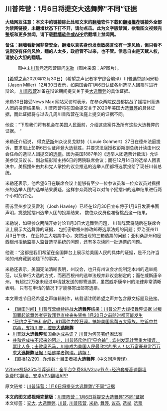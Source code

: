 <h2>川普阵营：1月6日将提交大选舞弊&quot;不同“证据</h2> <p class="notice"><b>大陆网友注意：本文中的链接除此处和文末的<a href="https://github.com/bannedbook/fanqiang" >翻墙</a>软件下载和<a href="https://github.com/killgcd/justmysocks/blob/master/README.md">翻墙推荐</a>链接外全部为禁网链接，未翻墙状态下打不开，请勿点击。此为文字版禁闻，欲看图文视频完整版和更多禁闻，请下载<a href="https://github.com/bannedbook/fanqiang">翻墙软件或APP</a>后翻墙上禁闻网。</p><p>备注：翻墙看新闻非常安全，翻墙以真实身份发表敏感言论有一定风险，但只看不说则没有任何风险，翻的人太多，政府管不过来，也不管。信息自由是天赋人权，请放心大胆的翻墙。</b></p>  <div class="entry"> <figure><figcaption>图中未<a href="https://www.bannedbook.org/bnews/tag/%e5%b7%9d%e6%99%ae/" class="st_tag internal_tag" rel="tag" title="标签 川普 下的日志">川普</a>竞选阵营顾问<a href="https://www.bannedbook.org/bnews/tag/%E7%B1%B3%E5%8B%92/" class="st_tag internal_tag" rel="tag" title="标签 米勒 下的日志">米勒</a>（图片来源：AP图片）。</figcaption></figure> <p>【<span class='wp_keywordlink_affiliate'><a href="https://www.soundofhope.org" title="希望之声" target="_blank">希望之声</a></span>2020年12月30日】（希望之声记者宇宁综合编译）川普<a href="https://www.bannedbook.org/bnews/tag/%e9%80%89%e4%b8%be/" class="st_tag internal_tag" rel="tag" title="标签 选举 下的日志">选举</a>顾问米勒（Jason Miller）12月30日表示，如果国会在1月6日认证各州选举人团票时进行辩论， <a href="https://www.bannedbook.org/bnews/tag/%e5%b7%9d%e6%99%ae%e9%98%b5%e8%90%a5/" class="st_tag internal_tag" rel="tag" title="标签 川普阵营 下的日志">川普阵营</a>准备在辩论期间提交关于美<a href="https://www.bannedbook.org/bnews/tag/%E5%A4%A7%E9%80%89%E8%88%9E%E5%BC%8A/" class="st_tag internal_tag" rel="tag" title="标签 大选舞弊 下的日志">大选舞弊</a>的具体证据。</p> <p>米勒30日接受News Max 网站采访时表示，在参众两院<a href="https://www.bannedbook.org/bnews/tag/%e8%ae%ae%e5%91%98/" class="st_tag internal_tag" rel="tag" title="标签 议员 下的日志">议员</a>都挑战了摇摆州竞选人团的投票结果后，川普阵营将在国会提交关于2020年美国大选<a href="https://www.bannedbook.org/bnews/tag/%E8%88%9E%E5%BC%8A/" class="st_tag internal_tag" rel="tag" title="标签 舞弊 下的日志">舞弊</a>的具体证据，而此证据将与过去几周川普阵营在法庭上提交的证据不同。</p> <p>他说：“下周我们将有机会在美国人民面前，介绍这些案件及所有这些大选舞弊的证据。 “</p>  <p>米勒还介绍说， 得克<span class='wp_keywordlink'><a href="https://www.bannedbook.org/forum5/topic42.html" title="萨斯、诚信与自救" target="_blank">萨斯</a></span>州众议员戈默特（ Louie Gohmert）27日在德州法庭提诉，要求阻止彭斯6日认证拜登大选获胜，并要求法庭授权彭斯副总统计读由州议会任命的选举人团提交的<a href="https://www.bannedbook.org/bnews/tag/%E9%80%89%E7%A5%A8/" class="st_tag internal_tag" rel="tag" title="标签 选票 下的日志">选票</a>。因为美国1887年的《选举人团选票计数法》允许美参议员议长、副总统彭斯主持6日的两院联席会议；而在12月14日的选举人团表决中，美摇摆州由共和党人掌控的议会推选的选举人团都将选票投给了现任川普总统。</p> <p>米勒还表示，他希望6日在联席会议上能够有至少一位参议员和一位众议员对摇摆州的选举人团的选举结果质疑，这样参众两院可以对每个摇摆州的选举结果进行两个小时的讨论。</p> <p>密苏里州参议员霍利（Josh Hawley）已经在12月30日宣布将于1月6日发表书面声明，挑战摇摆州选举人团的投票结果， 数位众议员也准备挑战这一结果。</p>  <p>米勒说，如果参众两院开始讨论11月3日大选舞弊问题， 川普阵营将随后在联席会议上展示大选舞弊的证据， 包括密歇根州修改邮寄选票法规的问题；乔治亚州11月3日午夜， 在亚特兰大唱票中心，突然出现的三箱选票的问题；亚利桑那州和密西根州拒绝监票人监督选举系统的问题，还有多次读同一批选票的问题。</p> <p>他说：“这都是我们希望在全国舞台上展示给美国人民的具体的证据，是不允许当地的州府藏到地毯下的事实。“</p> <p>米勒还表示，美国宪法清晰表明，州议会，也只有州议会才能制定本州的选举规范，以及举行大选的方式，而密西根州的选举法规并非议会制定的；而在威斯康辛州， 有超过2万张未经过申请就发送的邮寄选票，虽然威斯康辛州的法律非常清晰表明， 只有在申请的情况下才能够寄出邮寄选票。</p>  <p>本文章或节目经希望之声编辑制作，转载请注明希望之声并包含原文标题及链接。</p> <ul class='op-related-articles' title='相关阅读'> <li><a href='https://www.bannedbook.org/bnews/bannedvideo/20201231/1458395.html' target='_blank'>【谢田时间】川普阵营继续挑战<b>大选舞弊</b>结果；川普公开大规模舞弊证据 以叛国罪起诉舞弊者导致拜登直接丧失资格 1月20日之前随时都可能发生</a></li> <li><a href='https://www.bannedbook.org/bnews/comments/20201230/1457910.html' target='_blank'>“纽约之王”朱利安尼，911事件力挽狂澜，搞垮美国黑帮五大家族。控诉中共病毒，支持川普，控告<b>大选舞弊</b></a></li> <li><a href='https://www.bannedbook.org/bnews/taiwannews/20201230/1457463.html' target='_blank'>川普就<b>大选舞弊</b>和国会达成共识？ 川普为何签署纾困法案</a></li> <li><a href='https://www.bannedbook.org/bnews/bannedvideo/20201230/1457421.html' target='_blank'>共和党成扶不起来的阿斗，川普怒斥他们“只会输”；宾州发现计票重大错误，票比人多；击败奥巴马，川普成为美国人民最欣赏的男人！亿万富豪悬赏百万求<b>大选舞弊</b>证据！哈佛学者陶瑞，纳姐！</a></li> <li><a href='https://www.bannedbook.org/bnews/bannedvideo/20201229/1457311.html' target='_blank'>【直播12/29】 乔州数十目击者揭<b>大选舞弊</b>（中文同声传译）</a></li> </ul> <p class="texttj"> <a href="https://github.com/bannedbook/fanqiang/wiki/V2ray%E6%9C%BA%E5%9C%BA" target="_blank">V2free机场25%引荐返利：全平台免费SS/V2ray节点+经济套餐高速翻墙</a><br/> <a href="https://github.com/bannedbook/fanqiang/wiki/%E7%A6%81%E9%97%BB%E7%BD%91%E5%AE%89%E5%8D%93%E7%BF%BB%E5%A2%99%E6%96%B0%E9%97%BBAPP" target="_blank">免费PC翻墙、安卓VPN翻墙APP</a></p><p>原文链接：<a class="src_link"  href="https://www.soundofhope.org/post/458990" target="_blank">川普阵营：1月6日将提交大选舞弊\&#8221;不同“证据</a></p><a name='sharetosocial'></a>       <div><b>本文的图文或视频完整版</b>：<a href='https://www.bannedbook.org/bnews/comments/20201231/1458414.html'>川普阵营：1月6日将提交大选舞弊&quot;不同“证据</a></div>  </div><!--END ENTRY--> <div class="postfooter"> <div>本文标签：<a href="https://www.bannedbook.org/bnews/tag/%E4%BA%A4%E5%A4%A7/" rel="tag">交大</a>, <a href="https://www.bannedbook.org/bnews/tag/%E5%A4%A7%E9%80%89%E8%88%9E%E5%BC%8A/" rel="tag">大选舞弊</a>, <a href="https://www.bannedbook.org/bnews/tag/%e5%b7%9d%e6%99%ae/" rel="tag">川普</a>, <a href="https://www.bannedbook.org/bnews/tag/%e5%b7%9d%e6%99%ae%e9%98%b5%e8%90%a5/" rel="tag">川普阵营</a>, <a href="https://www.bannedbook.org/bnews/tag/%E7%B1%B3%E5%8B%92/" rel="tag">米勒</a>, <a href="https://www.bannedbook.org/bnews/tag/%E8%88%9E%E5%BC%8A/" rel="tag">舞弊</a>, <a href="https://www.bannedbook.org/bnews/tag/%e8%ae%ae%e5%91%98/" rel="tag">议员</a>, <a href="https://www.bannedbook.org/bnews/tag/%e9%80%89%e4%b8%be/" rel="tag">选举</a>, <a href="https://www.bannedbook.org/bnews/tag/%E9%80%89%E7%A5%A8/" rel="tag">选票</a></div>  </div><!--END POSTFOOTER--> 